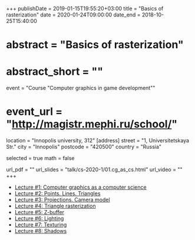 +++
publishDate = 2019-01-15T19:55:20+03:00
title = "Basics of rasterization"
date = 2020-01-24T09:00:00
date_end = 2018-10-25T15:40:00
# abstract = "Basics of rasterization"
# abstract_short = ""
event = "Course \"Computer graphics in game development\""
# event_url = "http://magistr.mephi.ru/school/"
location = "Innopolis university, 312"
[address]
  street = "1, Universitetskaya Str."
  city = "Innopolis"
  postcode = "420500"
  country = "Russia"

selected = true
math = false

url_pdf = ""
url_slides = "talk/cs-2020-1/01.cg_as_cs.html"
url_video = ""
+++

- [Lecture #1: Computer graphics as a computer science](https://djbelyak.ru/talk/cs-2020-1/01.cg_as_cs.html)
- [Lecture #2: Points. Lines. Triangles](https://djbelyak.ru/talk/cs-2020-1/02.point_lines_triangles.html)
- [Lecture #3: Projections. Camera model](https://djbelyak.ru/talk/cs-2020-1/03.projections_camera_model.html)
- [Lecture #4: Triangle rasterization](https://djbelyak.ru/talk/cs-2020-1/04.trianlge_rasterization.html)
- [Lecture #5: Z-buffer](https://djbelyak.ru/talk/cs-2020-1/05.z_buffer.html)
- [Lecture #6: Lighting](https://djbelyak.ru/talk/cs-2020-1/06.lighting.html)
- [Lecture #7: Texturing](https://djbelyak.ru/talk/cs-2020-1/07.texturing.html)
- [Lecture #8: Shadows](https://djbelyak.ru/talk/cs-2020-1/08.shadows.html)

